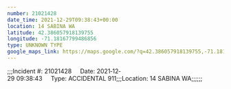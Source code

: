 ```yaml
---
number: 21021428
date_time: 2021-12-29T09:38:43+00:00
location: 14 SABINA WA
latitude: 42.386057918139755
longitude: -71.18167799486856
type: UNKNOWN TYPE
google_maps_link: https://maps.google.com/?q=42.386057918139755,-71.18167799486856
---
```


;;;Incident #: 21021428     Date: 2021‐12‐29 09:38:43     Type: ACCIDENTAL 911;;;Location: 14 SABINA WA;;;;;;
